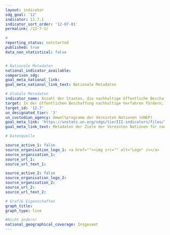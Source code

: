 ```yaml
---
layout: indicator
sdg_goal: '12'
indicator: 12.7.1
indicator_sort_order: '12-07-01'
permalink: /12-7-1/

#
reporting_status: notstarted
published: true
data_non_statistical: false


# Nationale Metadaten
national_indicator_available:
comparison_sdg:
goal_meta_national_link:
goal_meta_national_link_text: Nationale Metadaten

# Globale Metadaten
indicator_name: Anzahl der Staaten, die nachhaltige öffentliche Beschaffungspolitik und Aktionspläne umsetzen
target: In der öffentlichen Beschaffung nachhaltige Verfahren fördern, im Einklang mit den nationalen Politiken und Prioritäten
target_id: '12.7'
un_designated_tier: '3'
un_custodian_agency: Umweltprogramm der Vereinten Nationen (UNEP)
goal_meta_link: 'https://unstats.un.org/sdgs/tierIII-indicators/files/Tier3-12-07-01.pdf'
goal_meta_link_text: Metadaten der Ziele der Vereinten Nationen für nachhaltige Entwicklung

# Datenquelle

source_active_1: false
source_organisation_logo_1: <a href=""><img src="" alt="Logo" /></a>
source_organisation_1:
source_url_1:
source_url_text_1:

source_active_2: false
source_organisation_logo_2:
source_organisation_2:
source_url_2:
source_url_text_2:

# Grafik Eigenschaften
graph_title:
graph_type: line

#Nicht ändern!
national_geographical_coverage: Insgesamt
---
```

